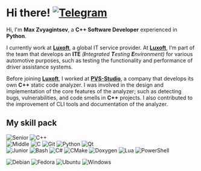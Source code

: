 # Hi there! [![Telegram](https://img.shields.io/badge/MrDvorak-27a3e2?style=social&logo=telegram)](https://t.me/mrdvorak)

Hi, I'm **Max Zvyagintsev**, a **C++ Software Developer** experienced in **Python**.

I currently work at [**Luxoft**](https://luxoft.com/), a global IT service provider. At [**Luxoft**](https://luxoft.com/), I’m part of the team that develops an **ITE** *(**I**ntegrated **T**esting **E**nvironment)* for various automotive purposes, such as testing the functionality and performance of driver assistance systems.

Before joining [**Luxoft**](https://luxoft.com/), I worked at [**PVS-Studio**](https://pvs-studio.com/), a company that develops its own **C++** static code analyzer. I was involved in the design and implementation of the core features of the analyzer; such as detecting bugs, vulnerabilities, and code smells in **C++** projects. I also contributed to the improvement of CLI tools and documentation of the analyzer.

## My skill pack

<!--- Languages & Tools --->
![Senior](https://img.shields.io/badge/Skill-★★★-f80000?style=flat)
![C++](https://img.shields.io/badge/C%2B%2B-grey?style=flat&logo=cplusplus&logoColor=white)
\
![Middle](https://img.shields.io/badge/Skill-★★☆-f83e3e?style=flat)
![C](https://img.shields.io/badge/C-grey?style=flat&logo=c&logoColor=white)
![Git](https://img.shields.io/badge/Git-grey?style=flat&logo=git&logoColor=white)
![Python](https://img.shields.io/badge/Python-grey?style=flat&logo=python&logoColor=white)
![Qt](https://img.shields.io/badge/Qt-grey?style=flat&logo=qt&logoColor=white)
\
![Junior](https://img.shields.io/badge/Skill-★☆☆-f87c7c?style=flat)
![Bash](https://img.shields.io/badge/Bash-grey?style=flat&logo=gnubash&logoColor=white)
![C#](https://img.shields.io/badge/C%23-grey?style=flat&logo=csharp&logoColor=white)
![CMake](https://img.shields.io/badge/CMake-grey?style=flat&logo=cmake&logoColor=white)
![Doxygen](https://img.shields.io/badge/Doxygen-grey?style=flat&logo=hack-the-box&logoColor=white)
![Lua](https://img.shields.io/badge/Lua-grey?style=flat&logo=lua&logoColor=white)
![PowerShell](https://img.shields.io/badge/PowerShell-grey?style=flat&logo=powershell&logoColor=white)

<!--- OS --->
![Debian](https://img.shields.io/badge/Debian-cc074d?style=flat&logo=debian&logoColor=white)
![Fedora](https://img.shields.io/badge/Fedora-294072?style=flat&logo=fedora&logoColor=white)
![Ubuntu](https://img.shields.io/badge/Ubuntu-dd4814?style=flat&logo=ubuntu&logoColor=white)
![Windows](https://img.shields.io/badge/Windows-0183dc?style=flat&logo=windows&logoColor=white)
